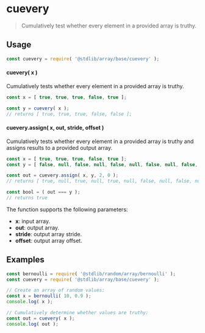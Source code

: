 <!--

@license Apache-2.0

Copyright (c) 2024 The Stdlib Authors.

Licensed under the Apache License, Version 2.0 (the "License");
you may not use this file except in compliance with the License.
You may obtain a copy of the License at

   http://www.apache.org/licenses/LICENSE-2.0

Unless required by applicable law or agreed to in writing, software
distributed under the License is distributed on an "AS IS" BASIS,
WITHOUT WARRANTIES OR CONDITIONS OF ANY KIND, either express or implied.
See the License for the specific language governing permissions and
limitations under the License.

-->

# cuevery

> Cumulatively test whether every element in a provided array is truthy.

<section class="usage">

## Usage

```javascript
const cuevery = require( '@stdlib/array/base/cuevery' );
```

#### cuevery( x )

Cumulatively tests whether every element in a provided array is truthy.

```javascript
const x = [ true, true, true, false, true ];

const y = cuevery( x );
// returns [ true, true, true, false, false ];
```

#### cuevery.assign( x, out, stride, offset )

Cumulatively tests whether every element in a provided array is truthy and assigns results to a provided output array.

```javascript
const x = [ true, true, true, false, true ];
const y = [ false, null, false, null, false, null, false, null, false, null ];

const out = cuevery.assign( x, y, 2, 0 );
// returns [ true, null, true, null, true, null, false, null, false, null ]

const bool = ( out === y );
// returns true
```

The function supports the following parameters:

-   **x**: input array.
-   **out**: output array.
-   **stride**: output array stride.
-   **offset**: output array offset.

</section>

<!-- /.usage -->

<section class="notes">

</section>

<!-- /.notes -->

<section class="examples">

## Examples

<!-- eslint no-undef: "error" -->

```javascript
const bernoulli = require( '@stdlib/random/array/bernoulli' );
const cuevery = require( '@stdlib/array/base/cuevery' );

// Create an array of random values:
const x = bernoulli( 10, 0.9 );
console.log( x );

// Cumulatively determine whether values are truthy:
const out = cuevery( x );
console.log( out );
```

</section>

<!-- /.examples -->

<!-- Section for related `stdlib` packages. Do not manually edit this section, as it is automatically populated. -->

<section class="related">

</section>

<!-- /.related -->

<!-- Section for all links. Make sure to keep an empty line after the `section` element and another before the `/section` close. -->

<section class="links">

</section>

<!-- /.links -->
